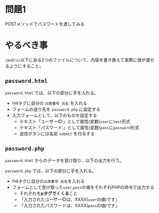 # 問題1

POSTメソッドでパスワードを渡してみる

# やるべき事

`/public`以下にある2つのファイルについて、内容を書き換えて実際に値が渡せるようにすること。

## `password.html`

`password.html` では、以下の部分に手を入れる。

* H4タグに自分の `出席番号 氏名` を入れる
* フォームの送り先を `password.php` に設定する
* 入力フォームとして、以下のものを設定する
    * テキスト「ユーザーID:」として属性(変数)`user`に`text`形式
    * テキスト「パスワード:」として属性(変数)`pass`に`password`形式
    * 送信ボタンには名前 `submit` を付与する


## `password.php`

`password.html` からのデータを受け取り、以下の出力を行う。

`password.php` では、以下の部分に手を入れる。

* H4タグに自分の`出席番号 氏名`を入れる
* フォームとして受け取った`user`,`pass`の値をそれぞれPHPの命令で出力する
    * それぞれを**pタグでくくる**こと
    * 「入力されたユーザーIDは、XXXX(`user`の値)です」
    * 「入力されたパスワードは、XXXX(`pass`の値)です」
